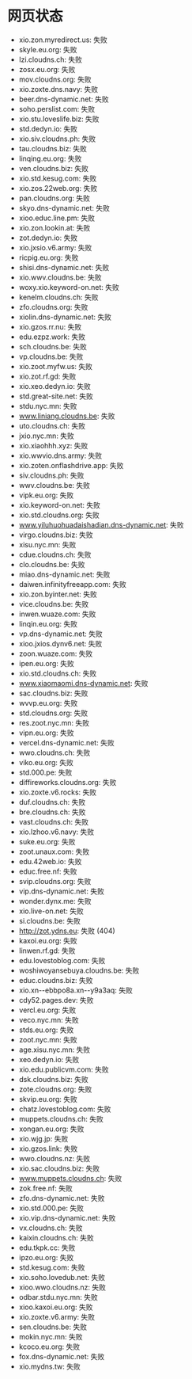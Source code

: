 # 网页状态
- xio.zon.myredirect.us: 失败
- skyle.eu.org: 失败
- lzi.cloudns.ch: 失败
- zosx.eu.org: 失败
- mov.cloudns.org: 失败
- xio.zoxte.dns.navy: 失败
- beer.dns-dynamic.net: 失败
- soho.perslist.com: 失败
- xio.stu.loveslife.biz: 失败
- std.dedyn.io: 失败
- xio.siv.cloudns.ph: 失败
- tau.cloudns.biz: 失败
- linqing.eu.org: 失败
- ven.cloudns.biz: 失败
- xio.std.kesug.com: 失败
- xio.zos.22web.org: 失败
- pan.cloudns.org: 失败
- skyo.dns-dynamic.net: 失败
- xioo.educ.line.pm: 失败
- xio.zon.lookin.at: 失败
- zot.dedyn.io: 失败
- xio.jxsio.v6.army: 失败
- ricpig.eu.org: 失败
- shisi.dns-dynamic.net: 失败
- xio.wwv.cloudns.be: 失败
- woxy.xio.keyword-on.net: 失败
- kenelm.cloudns.ch: 失败
- zfo.cloudns.org: 失败
- xiolin.dns-dynamic.net: 失败
- xio.gzos.rr.nu: 失败
- edu.ezpz.work: 失败
- sch.cloudns.be: 失败
- vp.cloudns.be: 失败
- xio.zoot.myfw.us: 失败
- xio.zot.rf.gd: 失败
- xio.xeo.dedyn.io: 失败
- std.great-site.net: 失败
- stdu.nyc.mn: 失败
- www.liniang.cloudns.be: 失败
- uto.cloudns.ch: 失败
- jxio.nyc.mn: 失败
- xio.xiaohhh.xyz: 失败
- xio.wwvio.dns.army: 失败
- xio.zoten.onflashdrive.app: 失败
- siv.cloudns.ph: 失败
- wwv.cloudns.be: 失败
- vipk.eu.org: 失败
- xio.keyword-on.net: 失败
- xio.std.cloudns.org: 失败
- www.yiluhuohuadaishadian.dns-dynamic.net: 失败
- virgo.cloudns.biz: 失败
- xisu.nyc.mn: 失败
- cdue.cloudns.ch: 失败
- clo.cloudns.be: 失败
- miao.dns-dynamic.net: 失败
- daiwen.infinityfreeapp.com: 失败
- xio.zon.byinter.net: 失败
- vice.cloudns.be: 失败
- inwen.wuaze.com: 失败
- linqin.eu.org: 失败
- vp.dns-dynamic.net: 失败
- xioo.jxios.dynv6.net: 失败
- zoon.wuaze.com: 失败
- ipen.eu.org: 失败
- xio.std.cloudns.ch: 失败
- www.xiaomaomi.dns-dynamic.net: 失败
- sac.cloudns.biz: 失败
- wvvp.eu.org: 失败
- std.cloudns.org: 失败
- res.zoot.nyc.mn: 失败
- vipn.eu.org: 失败
- vercel.dns-dynamic.net: 失败
- wwo.cloudns.ch: 失败
- viko.eu.org: 失败
- std.000.pe: 失败
- diffireworks.cloudns.org: 失败
- xio.zoxte.v6.rocks: 失败
- duf.cloudns.ch: 失败
- bre.cloudns.ch: 失败
- vast.cloudns.ch: 失败
- xio.lzhoo.v6.navy: 失败
- suke.eu.org: 失败
- zoot.unaux.com: 失败
- edu.42web.io: 失败
- educ.free.nf: 失败
- svip.cloudns.org: 失败
- vip.dns-dynamic.net: 失败
- wonder.dynx.me: 失败
- xio.live-on.net: 失败
- si.cloudns.be: 失败
- http://zot.ydns.eu: 失败 (404)
- kaxoi.eu.org: 失败
- linwen.rf.gd: 失败
- edu.lovestoblog.com: 失败
- woshiwoyansebuya.cloudns.be: 失败
- educ.cloudns.biz: 失败
- xio.xn--ebbpo8a.xn--y9a3aq: 失败
- cdy52.pages.dev: 失败
- vercl.eu.org: 失败
- veco.nyc.mn: 失败
- stds.eu.org: 失败
- zoot.nyc.mn: 失败
- age.xisu.nyc.mn: 失败
- xeo.dedyn.io: 失败
- xio.edu.publicvm.com: 失败
- dsk.cloudns.biz: 失败
- zote.cloudns.org: 失败
- skvip.eu.org: 失败
- chatz.lovestoblog.com: 失败
- muppets.cloudns.ch: 失败
- xongan.eu.org: 失败
- xio.wjg.jp: 失败
- xio.gzos.link: 失败
- wwo.cloudns.nz: 失败
- xio.sac.cloudns.biz: 失败
- www.muppets.cloudns.ch: 失败
- zok.free.nf: 失败
- zfo.dns-dynamic.net: 失败
- xio.std.000.pe: 失败
- xio.vip.dns-dynamic.net: 失败
- vx.cloudns.ch: 失败
- kaixin.cloudns.ch: 失败
- edu.tkpk.cc: 失败
- ipzo.eu.org: 失败
- std.kesug.com: 失败
- xio.soho.lovedub.net: 失败
- xioo.wwo.cloudns.nz: 失败
- odbar.stdu.nyc.mn: 失败
- xioo.kaxoi.eu.org: 失败
- xio.zoxte.v6.army: 失败
- sen.cloudns.be: 失败
- mokin.nyc.mn: 失败
- kcoco.eu.org: 失败
- fox.dns-dynamic.net: 失败
- xio.mydns.tw: 失败
